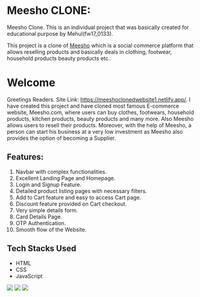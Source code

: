 # Meesho CLONE:
Meesho Clone. 
This is an individual project that was basically created for educational purpose by Mehul(fw17_0133).

This project is a clone of [Meesho](https://www.meesho.com/) which is a social commerce platform that allows reselling products and basically deals in clothing, footwear, household products beauty products etc.

# Welcome 
Greetings Readers.
Site Link: https://meeshoclonedwebsite1.netlify.app/.
I have created this project and have cloned most famous E-commerce website, Meesho.com, where users can buy clothes, footwears, household products, kitchen products, beauty products and many more. Also Meesho allows users to resell their products. Moreover, with the help of Meesho, a person can start his business at a very low investment as Meesho also provides the option of becoming a Supplier.

## Features:
1. Navbar with complex functionalities.
2. Excellent Landing Page and Homepage.
3. Login and Signup Feature.
4. Detailed product listing pages with necessary filters.
5. Add to Cart feature and easy to access Cart page.
6. Discount feature provided on Cart checkout.
7. Very simple details form.
8. Card Details Page. 
9. OTP Authentication.
10. Smooth flow of the Website.

## Tech Stacks Used
- HTML
- CSS 
- JavaScript

<p>
   <img src="https://img.icons8.com/color/64/000000/javascript.png"/>
   <img src="https://img.icons8.com/color/64/000000/html-5.png"/>
   <img src="https://img.icons8.com/color/64/000000/css3.png" />
   
</p>


